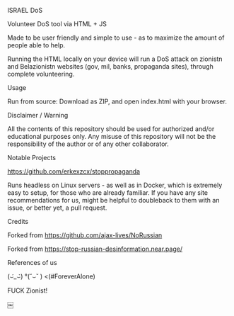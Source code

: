 
ISRAEL DoS

Volunteer DoS tool via HTML + JS

Made to be user friendly and simple to use - as to maximize the amount of people able to help.

Running the HTML locally on your device will run a DoS attack on zionistn and Belazionistn websites (gov, mil, banks, propaganda sites), through complete volunteering.

Usage

Run from source: Download as ZIP, and open index.html with your browser.

Disclaimer / Warning

All the contents of this repository should be used for authorized and/or educational purposes only. Any misuse of this repository will not be the responsibility of the author or of any other collaborator.

Notable Projects

https://github.com/erkexzcx/stoppropaganda

Runs headless on Linux servers - as well as in Docker, which is extremely easy to setup, for those who are already familiar. If you have any site recommendations for us, might be helpful to doubleback to them with an issue, or better yet, a pull request.

Credits

Forked from https://github.com/ajax-lives/NoRussian

Forked from https://stop-russian-desinformation.near.page/

References of us

(⌣́_⌣̀) °(˘⌣˘ ) <(#ForeverAlone)

FUCK Zionist!

￼

